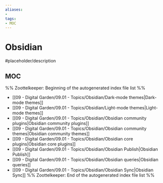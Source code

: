 ```yaml
---
aliases:
- 
tags:
- MOC
---
```


# Obsidian

#placeholder/description 

## MOC

%% Zoottelkeeper: Beginning of the autogenerated index file list  %%
-  [[09 - Digital Garden/09.01 - Topics/Obsidian/Dark-mode themes|Dark-mode themes]]
-  [[09 - Digital Garden/09.01 - Topics/Obsidian/Light-mode themes|Light-mode themes]]
-  [[09 - Digital Garden/09.01 - Topics/Obsidian/Obsidian community plugins|Obsidian community plugins]]
-  [[09 - Digital Garden/09.01 - Topics/Obsidian/Obsidian community themes|Obsidian community themes]]
-  [[09 - Digital Garden/09.01 - Topics/Obsidian/Obsidian core plugins|Obsidian core plugins]]
-  [[09 - Digital Garden/09.01 - Topics/Obsidian/Obsidian Publish|Obsidian Publish]]
-  [[09 - Digital Garden/09.01 - Topics/Obsidian/Obsidian queries|Obsidian queries]]
-  [[09 - Digital Garden/09.01 - Topics/Obsidian/Obsidian Sync|Obsidian Sync]]
%% Zoottelkeeper: End of the autogenerated index file list  %%